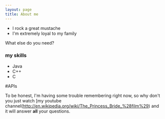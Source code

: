 ```yaml
---
layout: page
title: About me
---
```

- I rock a great mustache
- I'm extremely loyal to my family

What else do you need?

### my skills

- Java
- C++
- C

#APIs

To be honest, I'm having some trouble remembering right now, so why don't you just watch [my youtube channel(http://en.wikipedia.org/wiki/The_Princess_Bride_%28film%29) and it will answer **all** your questions.
